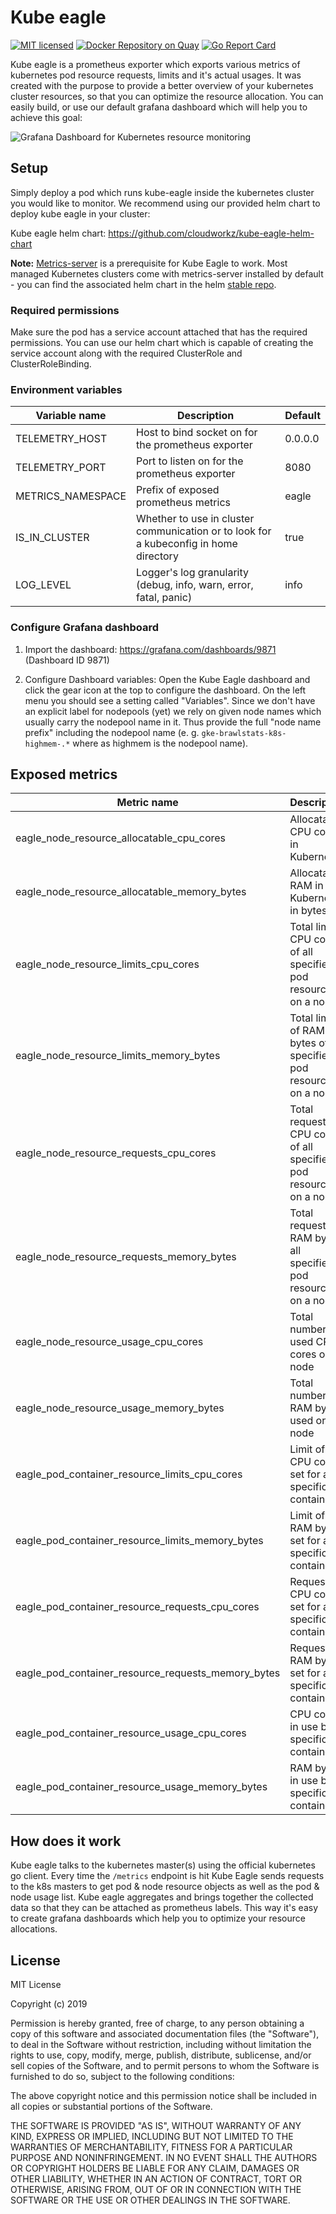 # Kube eagle

<!-- prettier-ignore -->
[![MIT licensed](https://img.shields.io/badge/license-MIT-blue.svg)](https://raw.githubusercontent.com/google-cloud-tools/kube-eagle/master/LICENSE)
[![Docker Repository on Quay](https://quay.io/repository/google-cloud-tools/kube-eagle/status "Docker Repository on Quay")](https://quay.io/repository/google-cloud-tools/kube-eagle)
[![Go Report Card](https://goreportcard.com/badge/github.com/google-cloud-tools/kube-eagle)](https://goreportcard.com/report/github.com/google-cloud-tools/kube-eagle)

Kube eagle is a prometheus exporter which exports various metrics of kubernetes pod resource requests, limits and it's actual usages. It was created with the purpose to provide a better overview of your kubernetes cluster resources, so that you can optimize the resource allocation. You can easily build, or use our default grafana dashboard which will help you to achieve this goal:

![Grafana Dashboard for Kubernetes resource monitoring](https://raw.githubusercontent.com/google-cloud-tools/kube-eagle/master/grafana-sample.png)

## Setup

Simply deploy a pod which runs kube-eagle inside the kubernetes cluster you would like to monitor. We recommend using our provided helm chart to deploy kube eagle in your cluster:

Kube eagle helm chart: https://github.com/cloudworkz/kube-eagle-helm-chart

**Note:** [Metrics-server](https://github.com/kubernetes-incubator/metrics-server) is a prerequisite for Kube Eagle to work. Most managed Kubernetes clusters come with metrics-server installed by default - you can find the associated helm chart in the helm [stable repo](https://github.com/helm/charts/tree/master/stable/metrics-server).

### Required permissions

Make sure the pod has a service account attached that has the required permissions. You can use our helm chart which is capable of creating the service account along with the required ClusterRole and ClusterRoleBinding.

### Environment variables

| Variable name     | Description                                                                           | Default |
| ----------------- | ------------------------------------------------------------------------------------- | ------- |
| TELEMETRY_HOST    | Host to bind socket on for the prometheus exporter                                    | 0.0.0.0 |
| TELEMETRY_PORT    | Port to listen on for the prometheus exporter                                         | 8080    |
| METRICS_NAMESPACE | Prefix of exposed prometheus metrics                                                  | eagle   |
| IS_IN_CLUSTER     | Whether to use in cluster communication or to look for a kubeconfig in home directory | true    |
| LOG_LEVEL         | Logger's log granularity (debug, info, warn, error, fatal, panic)                     | info    |

### Configure Grafana dashboard

1. Import the dashboard: https://grafana.com/dashboards/9871 (Dashboard ID 9871)

2. Configure Dashboard variables: Open the Kube Eagle dashboard and click the gear icon at the top to configure the dashboard. On the left menu you should see a setting called "Variables". Since we don't have an explicit label for nodepools (yet) we rely on given node names which usually carry the nodepool name in it. Thus provide the full "node name prefix" including the nodepool name (e. g. `gke-brawlstats-k8s-highmem-.*` where as highmem is the nodepool name).

## Exposed metrics

| Metric name                                        | Description                                                         |
| -------------------------------------------------- | ------------------------------------------------------------------- |
| eagle_node_resource_allocatable_cpu_cores          | Allocatable CPU cores in Kubernetes                                 |
| eagle_node_resource_allocatable_memory_bytes       | Allocatable RAM in Kubernetes in bytes                              |
| eagle_node_resource_limits_cpu_cores               | Total limit CPU cores of all specified pod resources on a node      |
| eagle_node_resource_limits_memory_bytes            | Total limit of RAM bytes of all specified pod resources on a node   |
| eagle_node_resource_requests_cpu_cores             | Total request of CPU cores of all specified pod resources on a node |
| eagle_node_resource_requests_memory_bytes          | Total request of RAM bytes all specified pod resources on a node    |
| eagle_node_resource_usage_cpu_cores                | Total number of used CPU cores on a node                            |
| eagle_node_resource_usage_memory_bytes             | Total number of RAM bytes used on a node                            |
| eagle_pod_container_resource_limits_cpu_cores      | Limit of CPU cores set for a specific container                     |
| eagle_pod_container_resource_limits_memory_bytes   | Limit of RAM bytes set for a specific container                     |
| eagle_pod_container_resource_requests_cpu_cores    | Requested CPU cores set for a specific container                    |
| eagle_pod_container_resource_requests_memory_bytes | Requested RAM bytes set for a specific container                    |
| eagle_pod_container_resource_usage_cpu_cores       | CPU cores in use by a specific container                            |
| eagle_pod_container_resource_usage_memory_bytes    | RAM bytes in use by a specific container                            |

## How does it work

Kube eagle talks to the kubernetes master(s) using the official kubernetes go client. Every time the `/metrics` endpoint is hit Kube Eagle sends requests to the k8s masters to get pod & node resource objects as well as the pod & node usage list. Kube eagle aggregates and brings together the collected data so that they can be attached as prometheus labels. This way it's easy to create grafana dashboards which help you to optimize your resource allocations.

## License

MIT License

Copyright (c) 2019

Permission is hereby granted, free of charge, to any person obtaining a copy
of this software and associated documentation files (the "Software"), to deal
in the Software without restriction, including without limitation the rights
to use, copy, modify, merge, publish, distribute, sublicense, and/or sell
copies of the Software, and to permit persons to whom the Software is
furnished to do so, subject to the following conditions:

The above copyright notice and this permission notice shall be included in all
copies or substantial portions of the Software.

THE SOFTWARE IS PROVIDED "AS IS", WITHOUT WARRANTY OF ANY KIND, EXPRESS OR
IMPLIED, INCLUDING BUT NOT LIMITED TO THE WARRANTIES OF MERCHANTABILITY,
FITNESS FOR A PARTICULAR PURPOSE AND NONINFRINGEMENT. IN NO EVENT SHALL THE
AUTHORS OR COPYRIGHT HOLDERS BE LIABLE FOR ANY CLAIM, DAMAGES OR OTHER
LIABILITY, WHETHER IN AN ACTION OF CONTRACT, TORT OR OTHERWISE, ARISING FROM,
OUT OF OR IN CONNECTION WITH THE SOFTWARE OR THE USE OR OTHER DEALINGS IN THE
SOFTWARE.
